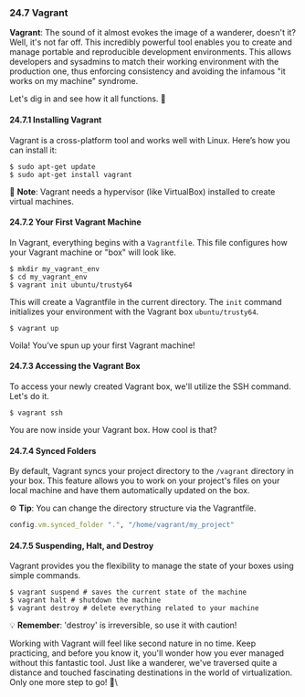 ### 24.7 Vagrant

**Vagrant**: The sound of it almost evokes the image of a wanderer, doesn't it? Well, it's not far off. This incredibly powerful tool enables you to create and manage portable and reproducible development environments. This allows developers and sysadmins to match their working environment with the production one, thus enforcing consistency and avoiding the infamous "it works on my machine" syndrome.

Let's dig in and see how it all functions. 🔎

#### 24.7.1 Installing Vagrant

Vagrant is a cross-platform tool and works well with Linux. Here’s how you can install it:

```commandline
$ sudo apt-get update
$ sudo apt-get install vagrant
```

📝 **Note**: Vagrant needs a hypervisor (like VirtualBox) installed to create virtual machines. 

#### 24.7.2 Your First Vagrant Machine

In Vagrant, everything begins with a `Vagrantfile`. This file configures how your Vagrant machine or "box" will look like.

```commandline
$ mkdir my_vagrant_env
$ cd my_vagrant_env
$ vagrant init ubuntu/trusty64
```

This will create a Vagrantfile in the current directory. The `init` command initializes your environment with the Vagrant box `ubuntu/trusty64`.

```commandline
$ vagrant up
```

Voila! You’ve spun up your first Vagrant machine!

#### 24.7.3 Accessing the Vagrant Box

To access your newly created Vagrant box, we'll utilize the SSH command. Let's do it.

```commandline
$ vagrant ssh
```

You are now inside your Vagrant box. How cool is that? 

#### 24.7.4 Synced Folders 

By default, Vagrant syncs your project directory to the `/vagrant` directory in your box. This feature allows you to work on your project's files on your local machine and have them automatically updated on the box.

⚙️ **Tip**: You can change the directory structure via the Vagrantfile.

```ruby
config.vm.synced_folder ".", "/home/vagrant/my_project"
```

#### 24.7.5 Suspending, Halt, and Destroy

Vagrant provides you the flexibility to manage the state of your boxes using simple commands.

```commandline
$ vagrant suspend # saves the current state of the machine
$ vagrant halt # shutdown the machine
$ vagrant destroy # delete everything related to your machine
```

💡 **Remember**: 'destroy' is irreversible, so use it with caution!

Working with Vagrant will feel like second nature in no time. Keep practicing, and before you know it, you'll wonder how you ever managed without this fantastic tool. Just like a wanderer, we've traversed quite a distance and touched fascinating destinations in the world of virtualization. Only one more step to go! 🚶‍\
